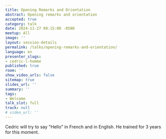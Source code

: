 ```yaml
---
title: Opening Remarks and Orientation
abstract: Opening remarks and orientation
accepted: true
category: talk
date: 2024-11-27 09:15:00 -0500
meetup: All
image: ''
layout: session-details
permalink: /talks/opening-remarks-and-orientation/
language: en
presenter_slugs:
- cedric-l-homme
published: true
room: ''
show_video_urls: false
sitemap: true
slides_url: ''
summary: ''
tags:
- Welcome
talk_slot: full
track: null
# video_url: ''
---
```


Cedric will try to say "Hello" in French and in English. He trained for 3 years for this moment.